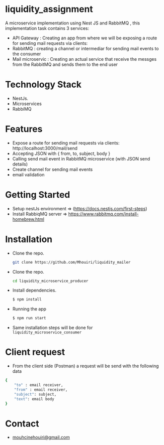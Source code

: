 # liquidity_assignment

A microservice implementation using Nest JS and RabbitMQ , this implementation task contains 3 services:
- API Gateway : Creating an app from where we will be exposing a route for sending mail requests via clients:
- RabbitMQ : creating a channel or intermediar for sending mail events to the consumer
- Mail microservic : Creating an actual service that receive the messges from the RabbitMQ and sends them to the end user

# Technology Stack
* NestJs.
* Microservices
* RabbiMQ

# Features
* Expose a route for sending mail requests via clients: http://localhost:3000/mail/send
* Accepting JSON with { from, to, subject, body }
* Calling send mail event in RabbitMQ microservice (with JSON send
details)
* Create channel for sending mail events
* email validation


# Getting Started
* Setup nestJs environment => (https://docs.nestjs.com/first-steps)
* Install RabbiqMQ server => https://www.rabbitmq.com/install-homebrew.html

# Installation
* Clone the repo.
   ```sh
   git clone https://github.com/Mhouiri/liquidity_mailer
   ```
* Clone the repo.
   ```sh
   cd liquidity_microservice_producer
   ```
* Install dependencies.
   ```bash
   $ npm install
   ```

* Running the app

   ```bash
   $ npm run start
   ```
* Same installation steps will be done for ```liquidity_microservice_consumer```

# Client request

* From the client side (Postman) a request will be send with the following data 

```bash
{
    "to" : email receiver,
    "from" : email receiver,
    "subject": subject,
    "text": email body
}
```

# Contact
* mouhcinehouiri@gmail.com


